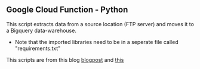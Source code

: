 ## Google Cloud Function - Python
This script extracts data from a source location (FTP server) and moves it to a Bigquery data-warehouse.
- Note that the imported libraries need to be in a seperate file called "requirements.txt"

This scripts are from this blog  <a href="https://towardsdatascience.com/building-a-simple-etl-pipeline-with-python-and-google-cloud-platform-6fde1fc683d5 
">blogpost</a>  and <a href="https://towardsdatascience.com/part-2-building-a-simple-etl-pipeline-with-python-and-google-cloud-functions-mysql-to-bigquery-4e1987f9f89b">this</a>  
